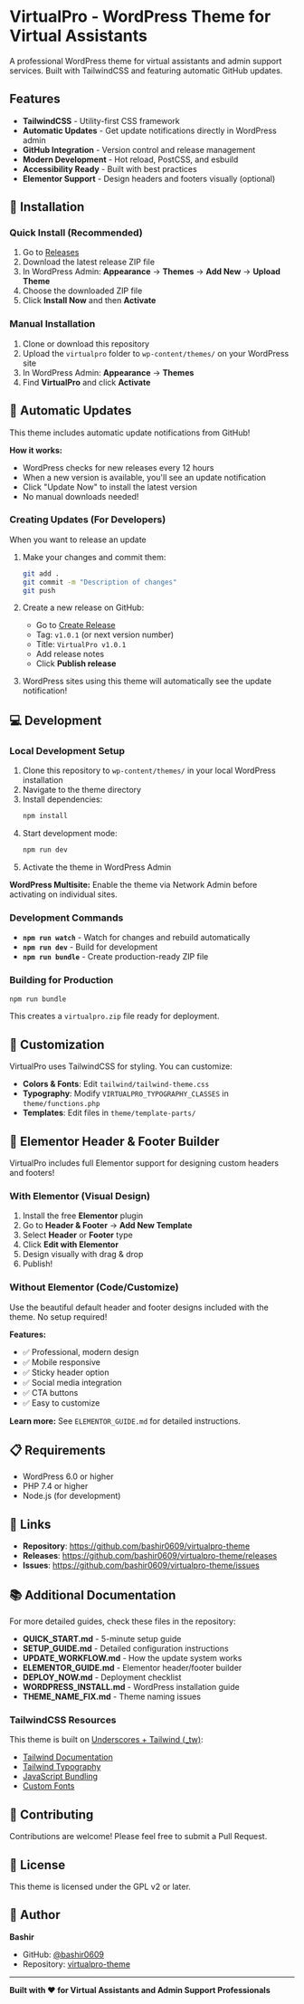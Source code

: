 # VirtualPro - WordPress Theme for Virtual Assistants

A professional WordPress theme for virtual assistants and admin support services. Built with TailwindCSS and featuring automatic GitHub updates.

## Features

- **TailwindCSS** - Utility-first CSS framework
- **Automatic Updates** - Get update notifications directly in WordPress admin
- **GitHub Integration** - Version control and release management
- **Modern Development** - Hot reload, PostCSS, and esbuild
- **Accessibility Ready** - Built with best practices
- **Elementor Support** - Design headers and footers visually (optional)

## 🚀 Installation

### Quick Install (Recommended)

1. Go to [Releases](https://github.com/bashir0609/virtualpro-theme/releases)
2. Download the latest release ZIP file
3. In WordPress Admin: **Appearance** → **Themes** → **Add New** → **Upload Theme**
4. Choose the downloaded ZIP file
5. Click **Install Now** and then **Activate**

### Manual Installation

1. Clone or download this repository
2. Upload the `virtualpro` folder to `wp-content/themes/` on your WordPress site
3. In WordPress Admin: **Appearance** → **Themes**
4. Find **VirtualPro** and click **Activate**

## 🔄 Automatic Updates

This theme includes automatic update notifications from GitHub!

**How it works:**
- WordPress checks for new releases every 12 hours
- When a new version is available, you'll see an update notification
- Click "Update Now" to install the latest version
- No manual downloads needed!

### Creating Updates (For Developers)

When you want to release an update

1. Make your changes and commit them:
   ```bash
   git add .
   git commit -m "Description of changes"
   git push
   ```

2. Create a new release on GitHub:
   - Go to [Create Release](https://github.com/bashir0609/virtualpro-theme/releases/new)
   - Tag: `v1.0.1` (or next version number)
   - Title: `VirtualPro v1.0.1`
   - Add release notes
   - Click **Publish release**

3. WordPress sites using this theme will automatically see the update notification!

## 💻 Development

### Local Development Setup

1. Clone this repository to `wp-content/themes/` in your local WordPress installation
2. Navigate to the theme directory
3. Install dependencies:
   ```bash
   npm install
   ```
4. Start development mode:
   ```bash
   npm run dev
   ```
5. Activate the theme in WordPress Admin

**WordPress Multisite:** Enable the theme via Network Admin before activating on individual sites.

### Development Commands

- **`npm run watch`** - Watch for changes and rebuild automatically
- **`npm run dev`** - Build for development
- **`npm run bundle`** - Create production-ready ZIP file

### Building for Production

```bash
npm run bundle
```

This creates a `virtualpro.zip` file ready for deployment.

## 🎨 Customization

VirtualPro uses TailwindCSS for styling. You can customize:

- **Colors & Fonts**: Edit `tailwind/tailwind-theme.css`
- **Typography**: Modify `VIRTUALPRO_TYPOGRAPHY_CLASSES` in `theme/functions.php`
- **Templates**: Edit files in `theme/template-parts/`

## 🎯 Elementor Header & Footer Builder

VirtualPro includes full Elementor support for designing custom headers and footers!

### With Elementor (Visual Design)

1. Install the free **Elementor** plugin
2. Go to **Header & Footer** → **Add New Template**
3. Select **Header** or **Footer** type
4. Click **Edit with Elementor**
5. Design visually with drag & drop
6. Publish!

### Without Elementor (Code/Customize)

Use the beautiful default header and footer designs included with the theme. No setup required!

**Features:**
- ✅ Professional, modern design
- ✅ Mobile responsive
- ✅ Sticky header option
- ✅ Social media integration
- ✅ CTA buttons
- ✅ Easy to customize

**Learn more:** See `ELEMENTOR_GUIDE.md` for detailed instructions.

## 📋 Requirements

- WordPress 6.0 or higher
- PHP 7.4 or higher
- Node.js (for development)

## 🔗 Links

- **Repository**: https://github.com/bashir0609/virtualpro-theme
- **Releases**: https://github.com/bashir0609/virtualpro-theme/releases
- **Issues**: https://github.com/bashir0609/virtualpro-theme/issues

## 📚 Additional Documentation

For more detailed guides, check these files in the repository:

- **QUICK_START.md** - 5-minute setup guide
- **SETUP_GUIDE.md** - Detailed configuration instructions
- **UPDATE_WORKFLOW.md** - How the update system works
- **ELEMENTOR_GUIDE.md** - Elementor header/footer builder
- **DEPLOY_NOW.md** - Deployment checklist
- **WORDPRESS_INSTALL.md** - WordPress installation guide
- **THEME_NAME_FIX.md** - Theme naming issues

### TailwindCSS Resources

This theme is built on [Underscores + Tailwind (_tw)](https://underscoretw.com/):

- [Tailwind Documentation](https://tailwindcss.com/docs)
- [Tailwind Typography](https://underscoretw.com/docs/tailwind-typography/)
- [JavaScript Bundling](https://underscoretw.com/docs/esbuild/)
- [Custom Fonts](https://underscoretw.com/docs/custom-fonts/)

## 🤝 Contributing

Contributions are welcome! Please feel free to submit a Pull Request.

## 📄 License

This theme is licensed under the GPL v2 or later.

## 👤 Author

**Bashir**
- GitHub: [@bashir0609](https://github.com/bashir0609)
- Repository: [virtualpro-theme](https://github.com/bashir0609/virtualpro-theme)

---

**Built with ❤️ for Virtual Assistants and Admin Support Professionals**
